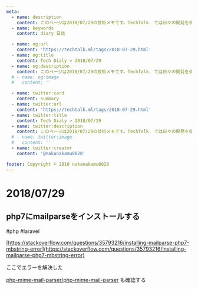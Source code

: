 ```yaml
---
meta:
  - name: description
    content: このページは2018/07/29の技術メモです。TechTalk. では日々の開発を個人メモとして残しています。将来に向けて技術ノウハウを蓄積することを目的とします。
  - name: keywords
    content: diary 日誌

  - name: og:url
    content: 'https://techtalk.ml/tags/2018-07-29.html'
  - name: og:title
    content: Tech Dialy > 2018/07/29
  - name: og:description
    content: このページは2018/07/29の技術メモです。TechTalk. では日々の開発を個人メモとして残しています。将来に向けて技術ノウハウを蓄積することを目的とします。
  # - name: og:image
  #   content: ''

  - name: twitter:card
    content: summary
  - name: twitter:url
    content: 'https://techtalk.ml/tags/2018-07-29.html'
  - name: twitter:title
    content: Tech Dialy > 2018/07/29
  - name: twitter:description
    content: このページは2018/07/29の技術メモです。TechTalk. では日々の開発を個人メモとして残しています。将来に向けて技術ノウハウを蓄積することを目的とします。
  # - name: twitter:image
  #   content: ''
  - name: twitter:creator
    content: '@nakanakamu0828'

footer: Copyright © 2018 nakanakamu0828
---
```

# 2018/07/29
## php7にmailparseをインストールする
#php #laravel

[https://stackoverflow.com/questions/35793216/installing-mailparse-php7-mbstring-error](https://stackoverflow.com/questions/35793216/installing-mailparse-php7-mbstring-error)

ここでエラーを解決した

[php-mime-mail-parser/php-mime-mail-parser](https://github.com/php-mime-mail-parser/php-mime-mail-parser) も確認する